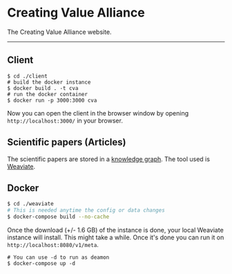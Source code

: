 
# Creating Value Alliance

The Creating Value Alliance website. 

---

## Client

```
$ cd ./client
# build the docker instance
$ docker build . -t cva
# run the docker container
$ docker run -p 3000:3000 cva
```

Now you can open the client in the browser window by opening `http://localhost:3000/` in your browser.

## Scientific papers (Articles)

The scientific papers are stored in a [knowledge graph](https://www.semi.technology/documentation/weaviate/current/about/philosophy.html). The tool used is [Weaviate](https://github.com/semi-technologies/weaviate).

## Docker

```sh
$ cd ./weaviate
# This is needed anytime the config or data changes
$ docker-compose build --no-cache
```

Once the download (+/- 1.6 GB) of the instance is done, your local Weaviate instance will install. This might take a while. Once it's done you can run it on `http://localhost:8080/v1/meta`.

```
# You can use -d to run as deamon
$ docker-compose up -d
```
